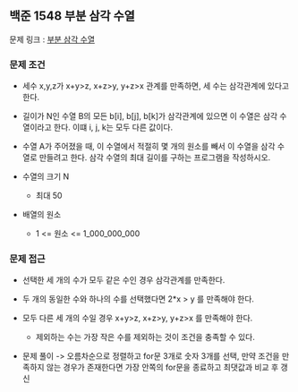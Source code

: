 ## 백준 1548 부분 삼각 수열

문제 링크 : [부분 삼각 수열](https://www.acmicpc.net/problem/1548)

### 문제 조건

- 세수 x,y,z가 x+y>z, x+z>y, y+z>x 관계를 만족하면, 세 수는 삼각관계에 있다고 한다.
- 길이가 N인 수열 B의 모든 b[i], b[j], b[k]가 삼각관계에 있으면 이 수열은 삼각 수열이라고 한다. 이떄 i, j, k는 모두 다른 값이다.
- 수열 A가 주어졌을 때, 이 수열에서 적절히 몇 개의 원소를 빼서 이 수열을 삼각 수열로 만들려고 한다. 삼각 수열의 최대 길이를 구하는 프로그램을 작성하시오.

- 수열의 크기 N
    - 최대 50
- 배열의 원소
    - 1 <= 원소 <= 1_000_000_000

### 문제 접근

- 선택한 세 개의 수가 모두 같은 수인 경우 삼각관계를 만족한다.
- 두 개의 동일한 수와 하나의 수를 선택했다면 2*x > y 를 만족해야 한다.
- 모두 다른 세 개의 수일 경우 x+y>z, x+z>y, y+z>x 를 만족해야 한다.
  - 제외하는 수는 가장 작은 수를 제외하는 것이 조건을 충족할 수 있다.

- 문제 풀이 -> 오름차순으로 정렬하고 for문 3개로 숫자 3개를 선택, 만약 조건을 만족하지 않는 경우가 존재한다면 가장 안쪽의 for문을 종료하고 최댓값과 비교 후 갱신
